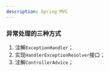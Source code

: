 ```yaml
---
description: Spring MVC
---
```


### 异常处理的三种方式

1. 注解`ExceptionHandler`；
2. 实现`HandlerExceptionResolver`接口；
3. 注解`ControllerAdvice`；